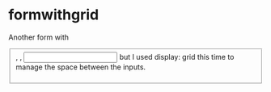 # formwithgrid

Another form with <fieldset>, <label>, <input> but I used display: grid this time to manage the space between the inputs. 
